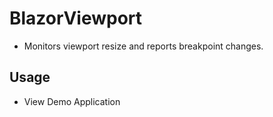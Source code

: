 # BlazorViewport
* Monitors viewport resize and reports breakpoint changes.

## Usage
* View Demo Application
